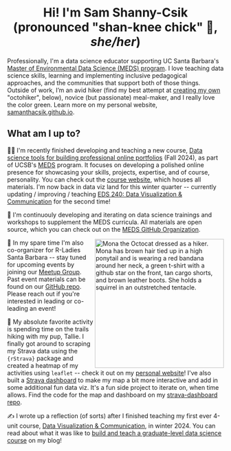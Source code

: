 <h1 align="center">Hi! I'm Sam Shanny-Csik (pronounced "shan-knee chick" 🐥, <em>she/her</em>)</h1>

Professionally, I'm a data science educator supporting UC Santa Barbara's [Master of Environmental Data Science (MEDS) program](https://bren.ucsb.edu/masters-programs/master-environmental-data-science).  I love teaching data science skills, learning and implementing inclusive pedagogical approaches, and the communities that support both of those things. Outside of work, I’m an avid hiker (find my best attempt at [creating my own](https://myoctocat.com/) "octohiker", below), novice (but passionate) meal-maker, and I really love the color green. Learn more on my personal website, [samanthacsik.github.io](https://samanthacsik.github.io/).

<!--
[![Sam's GitHub stats](https://github-readme-stats.vercel.app/api?username=samanthacsik)](https://github.com/samanthacsik/github-readme-stats)
See: https://github.com/abhisheknaiidu/awesome-github-profile-readme
-->

## What am I up to? 
👩‍🏫 I'm recently finished developing and teaching a new course, [Data science tools for building professional online portfolios](https://bren.ucsb.edu/courses/eds-296-1f) (Fall 2024), as part of UCSB's [MEDS](https://bren.ucsb.edu/masters-programs/master-environmental-data-science/academics-meds) program. It focuses on developing a polished online presence for showcasing your skills, projects, expertise, and of course, personality. You can check out the [course website](https://ucsb-meds.github.io/EDS-296-DS-portfolios/), which houses all materials. I'm now back in data viz land for this winter quarter -- currently updating / improving / teaching [EDS 240: Data Visualization & Communication](https://eds-240-data-viz.github.io/) for the second time!

🌱 I'm continuouly developing and iterating on data science trainings and workshops to supplement the MEDS curricula. All materials are open source, which you can check out on the [MEDS GitHub Organization](https://github.com/search?q=topic%3Aworkshop-materials+org%3AUCSB-MEDS+fork%3Atrue&type=repositories).

<img align='right' src='https://github.com/user-attachments/assets/e52ac51c-2704-4242-9130-a92531ffab78' width='300' alt="Mona the Octocat dressed as a hiker. Mona has brown hair tied up in a high ponytail and is wearing a red bandana around her neck, a green t-shirt with a github star on the front, tan cargo shorts, and brown leather boots. She holds a squirrel in an outstretched tentacle.">

💜 In my spare time I'm also co-organizer for R-Ladies Santa Barbara -- stay tuned for upcoming events by joining our [Meetup Group](https://www.meetup.com/rladies-santa-barbara/). Past event materials can be found on our [GitHub repo](https://github.com/rladies/meetup-presentations_santabarbara). Please reach out if you're interested in leading or co-leading an event!

🥾 My absolute favorite activity is spending time on the trails hiking with my pup, Tallie. I finally got around to scraping my Strava data using the `{rStrava}` package and created a heatmap of my activities using `leaflet` -- check it out on my [personal website](https://samanthacsik.github.io/about.html#fa-hiking-titlea-person-with-a-backpack-and-trekking-pole-the-hobby)! I've also built a [Strava dashboard](https://samanthacsik.shinyapps.io/strava_dashboard/) to make my map a bit more interactive and add in some additional fun data viz. It's a fun side project to iterate on, when time allows. Find the code for the map and dashboard on my [strava-dashboard repo](https://github.com/samanthacsik/strava-dashboard).

✍️ I wrote up a reflection (of sorts) after I finished teaching my first ever 4-unit course, [Data Visualization & Communication](https://eds-240-data-viz.github.io/), in winter 2024. You can read about what it was like to [build and teach a graduate-level data science course](https://samanthacsik.github.io/posts/2024-04-02-data-viz-course/) on my blog!

<!--
### Experience

- Lecturer @ UCSB's Bren School of Environmental Science & Management (2024 - present)
- Data Training Coordintor @ NCEAS (2021 - present)
- Data Science Fellow @ NCEAS (2020 - 2021)

### Education

- MS in Ecology, Evolution & Marine Biology @ UC Santa Barbara (2020)
- BS in Marine Biology @ Northeastern University (2016)
-->

<!--
**samanthacsik/samanthacsik** is a ✨ _special_ ✨ repository because its `README.md` (this file) appears on your GitHub profile.

Here are some ideas to get you started:

- 🔭 I’m currently working on ...
- 🌱 I’m currently learning ...
- 👯 I’m looking to collaborate on ...
- 🤔 I’m looking for help with ...
- 💬 Ask me about ...
- 📫 How to reach me: ...
- 😄 Pronouns: ...
- ⚡ Fun fact: ...
-->
